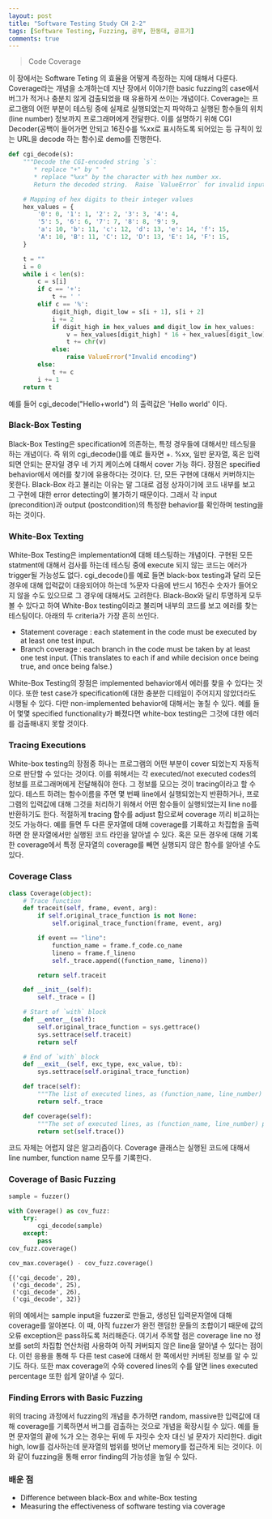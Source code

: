 ```yaml
---
layout: post
title: "Software Testing Study CH 2-2"
tags: [Software Testing, Fuzzing, 공부, 한동대, 공프기]
comments: true
---
```


> Code Coverage  

이 장에서는 Software Teting 의 효율을 어떻게 측정하는 지에 대해서 다룬다. Coverage라는 개념을 소개하는데 지난 장에서 이야기한 basic fuzzing의 case에서 버그가 적거나 충분치 않게 검출되었을 때 유용하게 쓰이는 개념이다. Coverage는 프로그램의 어떤 부분이 테스팅 중에 실제로 실행되었는지 파악하고 실행된 함수들의 위치(line number) 정보까지 프로그래머에게 전달한다. 이를 설명하기 위해 CGI Decoder(공백이 들어가면 안되고 16진수를 %xx로 표시하도록 되어있는 등 규칙이 있는 URL을 decode 하는 함수)로 demo를 진행한다.  

~~~python
def cgi_decode(s):
    """Decode the CGI-encoded string `s`:
       * replace "+" by " "
       * replace "%xx" by the character with hex number xx.
       Return the decoded string.  Raise `ValueError` for invalid inputs."""

    # Mapping of hex digits to their integer values
    hex_values = {
        '0': 0, '1': 1, '2': 2, '3': 3, '4': 4,
        '5': 5, '6': 6, '7': 7, '8': 8, '9': 9,
        'a': 10, 'b': 11, 'c': 12, 'd': 13, 'e': 14, 'f': 15,
        'A': 10, 'B': 11, 'C': 12, 'D': 13, 'E': 14, 'F': 15,
    }

    t = ""
    i = 0
    while i < len(s):
        c = s[i]
        if c == '+':
            t += ' '
        elif c == '%':
            digit_high, digit_low = s[i + 1], s[i + 2]
            i += 2
            if digit_high in hex_values and digit_low in hex_values:
                v = hex_values[digit_high] * 16 + hex_values[digit_low]
                t += chr(v)
            else:
                raise ValueError("Invalid encoding")
        else:
            t += c
        i += 1
    return t
~~~

예를 들어 cgi_decode("Hello+world") 의 출력값은 'Hello world' 이다.  

### Black-Box Testing  
Black-Box Testing은 specification에 의존하는, 특정 경우들에 대해서만 테스팅을 하는 개념이다. 즉 위의 cgi_decode()를 예로 들자면 +. %xx, 일반 문자열, 혹은 입력되면 안되는 문자일 경우 네 가지 케이스에 대해서 cover 가능 하다. 장점은 specified behavior에서 에러를 찾기에 유용하다는 것이다. 단, 모든 구현에 대해서 커버하지는 못한다. Black-Box 라고 불리는 이유는 말 그대로 검정 상자이기에 코드 내부를 보고 그 구현에 대한 error detecting이 불가하기 때문이다. 그래서 각 input (precondition)과 output (postcondition)의 특정한 behavior를 확인하며 testing을 하는 것이다.  

### White-Box Texting  
White-Box Testing은 implementation에 대해 테스팅하는 개념이다. 구현된 모든 statment에 대해서 검사를 하는데 테스팅 중에 execute 되지 않는 코드는 에러가 trigger될 가능성도 없다. cgi_decode()를 예로 들면 black-box testing과 달리 모든 경우에 대해 입력값이 대응되어야 하는데 %문자 다음에 반드시 16진수 숫자가 들어오지 않을 수도 있으므로 그 경우에 대해서도 고려한다. Black-Box와 달리 투명하게 모두 볼 수 있다고 하여 White-Box testing이라고 불리며 내부의 코드를 보고 에러를 찾는 테스팅이다. 아래의 두 criteria가 가장 흔히 쓰인다.   

- Statement coverage : each statement in the code must be executed by at least one test input.  
- Branch coverage : each branch in the code must be taken by at least one test input. (This translates to each if and while decision once being true, and once being false.)  

White-Box Testing의 장점은 implemented behavior에서 에러를 찾을 수 있다는 것이다. 또한 test case가 specification에 대한 충분한 디테일이 주어지지 않았더라도 시행될 수 있다. 다만 non-implemented behavior에 대해서는 놓칠 수 있다. 예를 들어 몇몇 specified functionality가 빠졌다면 white-box testing은 그것에 대한 에러를 검출해내지 못할 것이다.  

### Tracing Executions  
White-box testing의 장점중 하나는 프로그램의 어떤 부분이 cover 되었는지 자동적으로 판단할 수 있다는 것이다. 이를 위해서는 각 executed/not executed codes의 정보를 프로그래머에게 전달해줘야 한다. 그 정보를 모으는 것이 tracing이라고 할 수 있다. 테스트 하려는 함수이름을 주면 몇 번째 line에서 실행되었는지 반환하거나, 프로그램의 입력값에 대해 그것을 처리하기 위해서 어떤 함수들이 실행되었는지 line no를 반환하기도 한다. 적절하게 tracing 함수를 adjust 함으로써 coverage 끼리 비교하는 것도 가능하다. 예를 들면 두 다른 문자열에 대해 coverage를 기록하고 차집합을 출력하면 한 문자열에서만 실행된 코드 라인을 알아낼 수 있다. 혹은 모든 경우에 대해 기록한 coverage에서 특정 문자열의 coverage를 빼면 실행되지 않은 함수를 알아낼 수도 있다.  

### Coverage Class  

~~~python
class Coverage(object):
    # Trace function
    def traceit(self, frame, event, arg):
        if self.original_trace_function is not None:
            self.original_trace_function(frame, event, arg)

        if event == "line":
            function_name = frame.f_code.co_name
            lineno = frame.f_lineno
            self._trace.append((function_name, lineno))

        return self.traceit

    def __init__(self):
        self._trace = []

    # Start of `with` block
    def __enter__(self):
        self.original_trace_function = sys.gettrace()
        sys.settrace(self.traceit)
        return self

    # End of `with` block
    def __exit__(self, exc_type, exc_value, tb):
        sys.settrace(self.original_trace_function)

    def trace(self):
        """The list of executed lines, as (function_name, line_number) pairs"""
        return self._trace

    def coverage(self):
        """The set of executed lines, as (function_name, line_number) pairs"""
        return set(self.trace())
~~~

코드 자체는 어렵지 않은 알고리즘이다. Coverage 클래스는 실행된 코드에 대해서 line number, function name 모두를 기록한다.  

### Coverage of Basic Fuzzing  
~~~python
sample = fuzzer()

with Coverage() as cov_fuzz:
    try:
        cgi_decode(sample)
    except:
        pass
cov_fuzz.coverage()
~~~
~~~python
cov_max.coverage() - cov_fuzz.coverage()
~~~
~~~
{('cgi_decode', 20),
 ('cgi_decode', 25),
 ('cgi_decode', 26),
 ('cgi_decode', 32)}
 ~~~
위의 예에서는 sample input을 fuzzer로 만들고, 생성된 입력문자열에 대해 coverage를 알아본다. 이 때, 아직 fuzzer가 완전 랜덤한 문들의 조합이기 때문에 값의 오류 exception은 pass하도록 처리해준다. 여기서 주목할 점은 coverage line no 정보를 set의 차집합 연산처럼 사용하여 아직 커버되지 않은 line을 알아낼 수 있다는 점이다. 이런 응용을 통해 두 다른 test case에 대해서 한 쪽에서만 커버된 정보를 알 수 있기도 하다. 또한 max coverage의 수와 covered lines의 수를 알면 lines executed percentage 또한 쉽게 알아낼 수 있다.  

### Finding Errors with Basic Fuzzing  
위의 tracing 과정에서 fuzzing의 개념을 추가하면 random, massive한 입력값에 대해 coverage를 기록하면서 버그를 검출하는 것으로 개념을 확장시킬 수 있다. 예를 들면 문자열의 끝에 %가 오는 경우는 뒤에 두 자릿수 숫자 대신 널 문자가 자리한다. digit high, low를 검사하는데 문자열의 범위를 벗어난 memory를 접근하게 되는 것이다. 이와 같이 fuzzing을 통해 error finding의 가능성을 높일 수 있다.  

### 배운 점  
- Difference between black-Box and white-Box testing  
- Measuring the effectiveness of software testing via coverage  